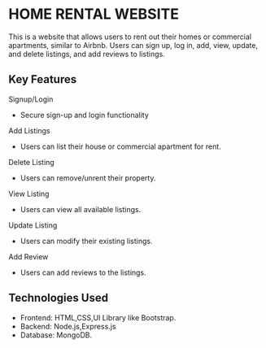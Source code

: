 
# HOME RENTAL WEBSITE

This is a website that allows users to rent out their homes or commercial apartments, similar to Airbnb. Users can sign up, log in, add, view, update, and delete listings, and add reviews to listings.




## Key Features

Signup/Login
- Secure sign-up and login functionality

Add Listings
- Users can list their house or commercial apartment for rent.

Delete Listing
- Users can remove/unrent their property.

View Listing
- Users can view all available listings.

Update Listing
- Users can modify their existing listings.

Add Review
- Users can add reviews to the listings.

## Technologies Used

- Frontend: HTML,CSS,UI Library like Bootstrap.
- Backend: Node.js,Express.js
- Database: MongoDB.


